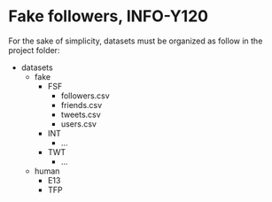 # Fake followers, INFO-Y120

For the sake of simplicity, datasets must be organized as follow in the project folder:

- datasets
    - fake
        - FSF
            - followers.csv
            - friends.csv
            - tweets.csv
            - users.csv
        - INT
            - ...
        - TWT
            - ...
    - human
        - E13
        - TFP

